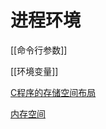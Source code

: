 #  进程环境

[[命令行参数]]

[[环境变量]]

[C程序的存储空间布局](linux-process-c程序的存储空间布局.md)

[内存空间](linux-process-memory-api.md)
